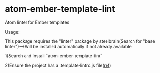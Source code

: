 # atom-ember-template-lint
Atom linter for Ember templates

Usage:

This package requires the "linter" package by steelbrain(Search for "base linter")-->Will be installed automatically if not already available

1)Search and install "atom-ember-template-lint"

2)Ensure the project has a .template-lintrc.js file([ref](https://github.com/rwjblue/ember-template-lint#project-wide))

